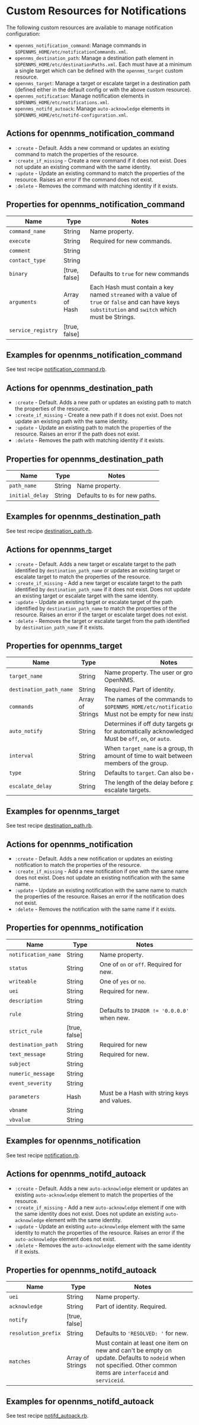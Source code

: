# Custom Resources for Notifications

The following custom resources are available to manage notification configuration:

* `opennms_notification_command`: Manage commands in `$OPENNMS_HOME/etc/notificationCommands.xml`.
* `opennms_destination_path`: Manage a destination path element in `$OPENNMS_HOME/etc/destinationPaths.xml`. Each must have at a minimum a single target which can be defined with the `opennms_target` custom resource.
* `opennms_target`: Manage a target or escalate target in a destination path (defined either in the default config or with the above custom resource).
* `opennms_notification`: Manage notification elements in `$OPENNMS_HOME/etc/notifications.xml`.
* `opennms_notifd_autoack`: Manage `auto-acknowledge` elements in `$OPENNMS_HOME/etc/notifd-configuration.xml`.

## Actions for opennms\_notification\_command

* `:create` - Default. Adds a new command or updates an existing command to match the properties of the resource.
* `:create_if_missing` - Create a new command if it does not exist. Does not update an existing command with the same identity.
* `:update` - Update an existing command to match the properties of the resource. Raises an error if the command does not exist.
* `:delete` - Removes the command with matching identity if it exists.

## Properties for opennms\_notification\_command

| Name | Type | Notes |
| ---- | ---- | ----- |
| `command_name` | String | Name property. |
| `execute` | String | Required for new commands. |
| `comment` | String | |
| `contact_type` | String | |
| `binary` | [true, false] | Defaults to `true` for new commands |
| `arguments` | Array of Hash | Each Hash must contain a key named `streamed` with a value of `true` or `false` and can have keys `substitution` and `switch` which must be Strings. |
| `service_registry` | [true, false] | |

## Examples for opennms\_notification\_command

See test recipe [notification\_command.rb](../test/fixtures/cookbooks/opennms_resource_tests/recipes/notification_command.rb).

## Actions for opennms\_destination\_path

* `:create` - Default. Adds a new path or updates an existing path to match the properties of the resource.
* `:create_if_missing` - Create a new path if it does not exist. Does not update an existing path with the same identity.
* `:update` - Update an existing path to match the properties of the resource. Raises an error if the path does not exist.
* `:delete` - Removes the path with matching identity if it exists.

## Properties for opennms\_destination\_path

| Name | Type | Notes |
| ---- | ---- | ----- |
| `path_name` | String | Name property. |
| `initial_delay` | String | Defaults to `0s` for new paths. |

## Examples for opennms\_destination\_path

See test recipe [destination\_path.rb](../test/fixtures/cookbooks/opennms_resource_tests/recipes/destination_path.rb).

## Actions for opennms\_target

* `:create` - Default. Adds a new target or escalate target to the path identified by `destination_path_name` or updates an existing target or escalate target to match the properties of the resource.
* `:create_if_missing` - Add a new target or escalate target to the path identified by `destination_path_name` if it does not exist. Does not update an existing target or escalate target with the same identity.
* `:update` - Update an existing target or escalate target of the path identified by `destination_path_name` to match the properties of the resource. Raises an error if the target or escalate target does not exist.
* `:delete` - Removes the target or escalate target from the path identified by `destination_path_name` if it exists.

## Properties for opennms\_target

| Name | Type | Notes |
| ---- | ---- | ----- |
| `target_name` | String | Name property. The user or group to notify in OpenNMS. |
| `destination_path_name` | String | Required. Part of identity. |
| `commands` | Array of Strings | The names of the commands to execute in `$OPENNMS_HOME/etc/notificationCommands.xml`. Must not be empty for new instances. |
| `auto_notify` | String | Determines if off duty targets get notifications for automatically acknowledged notifications. Must be `off`, `on`, or `auto`. |
| `interval` | String | When `target_name` is a group, this controls the amount of time to wait between notifying members of the group. |
| `type` | String | Defaults to `target`. Can also be `escalate`. |
| `escalate_delay` | String | The length of the delay before processing escalate targets. |

## Examples for opennms\_target

See test recipe [destination\_path.rb](../test/fixtures/cookbooks/opennms_resource_tests/recipes/destination_path.rb).

## Actions for opennms\_notification

* `:create` - Default. Adds a new notification or updates an existing notification to match the properties of the resource.
* `:create_if_missing` - Add a new notification if one with the same name does not exist. Does not update an existing notification with the same name.
* `:update` - Update an existing notification with the same name to match the properties of the resource. Raises an error if the notification does not exist.
* `:delete` - Removes the notification with the same name if it exists.

## Properties for opennms\_notification

| Name | Type | Notes |
| ---- | ---- | ----- |
| `notification_name` | String | Name property. |
| `status` | String | One of `on` or `off`. Required for new. |
| `writeable` | String | One of `yes` or `no`. |
| `uei` | String | Required for new. |
| `description` | String | |
| `rule` | String | Defaults to `IPADDR != '0.0.0.0'` when new. |
| `strict_rule` | [true, false] | |
| `destination_path` | String | Required for new |
| `text_message` | String | Required for new. |
| `subject` | String | |
| `numeric_message` | String | |
| `event_severity` | String | |
| `parameters` | Hash | Must be a Hash with string keys and values. |
| `vbname` | String | |
| `vbvalue` | String | |

## Examples for opennms\_notification

See test recipe [notification.rb](../test/fixtures/cookbooks/opennms_resource_tests/recipes/notification.rb).

## Actions for opennms\_notifd\_autoack

* `:create` - Default. Adds a new `auto-acknowledge` element or updates an existing `auto-acknowledge` element to match the properties of the resource.
* `:create_if_missing` - Add a new `auto-acknowledge` element if one with the same identity does not exist. Does not update an existing `auto-acknowledge` element with the same identity.
* `:update` - Update an existing `auto-acknowledge` element with the same identity to match the properties of the resource. Raises an error if the `auto-acknowledge` element does not exist.
* `:delete` - Removes the `auto-acknowledge` element with the same identity if it exists.

## Properties for opennms\_notifd\_autoack

| Name | Type | Notes |
| ---- | ---- | ----- |
| `uei` | String | Name property. |
| `acknowledge` | String | Part of identity. Required. |
| `notify` | [true, false] | |
| `resolution_prefix` | String | Defaults to `'RESOLVED: '` for new. |
| `matches` | Array of Strings | Must contain at least one item on new and can't be empty on update. Defaults to `nodeid` when not specified. Other common items are `interfaceid` and `serviceid`. |

## Examples for opennms\_notifd\_autoack

See test recipe [notifd\_autoack.rb](../test/fixtures/cookbooks/opennms_resource_tests/recipes/notifd_autoack.rb).
